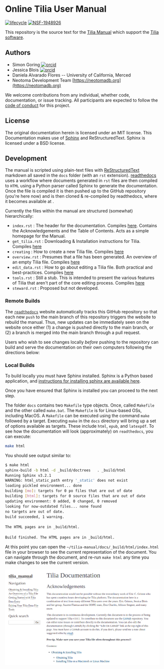 # Online Tilia User Manual

[![lifecycle](https://img.shields.io/badge/lifecycle-experimental-orange.svg)](https://www.tidyverse.org/lifecycle/#experimental)
[![NSF-1948926](https://img.shields.io/badge/NSF-1948926-blue.svg)](https://nsf.gov/awardsearch/showAward?AWD_ID=1948926)

This repository is the source text for the [Tilia Manual](http://tilia-manual.readthedocs.org) which support the [Tilia software](http://www.tiliait.com/).

## Authors

* Simon Goring [![orcid](https://img.shields.io/badge/orcid-0000--0002--2700--4605-brightgreen.svg)](https://orcid.org/0000-0002-2700-4605)
* Jessica Blois [![orcid](https://img.shields.io/badge/orcid-0000--0003--4048--177X-brightgreen.svg)](https://orcid.org/0000-0003-4048-177X)
* Daniela Alvarado Flores -- University of California, Merced
* Neotoma Development Team [https://neotomadb.org](https://neotomadb.org)

We welcome contributions from any individual, whether code, documentation, or issue tracking. All participants are expected to follow the [code of conduct](http://github.com/SimonGoring/tilia-manual/code_of_conduct.md) for this project.

## License

The original documentation herein is licensed under an MIT license.  This Documentation makes use of [Sphinx](http://www.sphinx-doc.org/en/stable/) and ReStructuredText.  Sphinx is licensed under a BSD license.

## Development

The manual is scripted using plain-text files with [ReStructuredText](http://docutils.sourceforge.net/docs/user/rst/quickstart.html) markdown all saved in the `docs` folder (with an `rst` extension).  [readthedocs](http://readthedocs.org) uses a workflow where documents generated in `rst` files are then compiled to `HTML` using a Python parser called Sphinx to generate the documentation.  Once the file is compiled it is then pushed up to the GitHub repository (you're here now) and is then cloned & re-compiled by readthedocs, where it becomes available at [](http://tilia-manual.readthedocs.org).

Currently the files within the manual are structured (somewhat) hierarchically:

* `index.rst` : The header for the documentation.  Compiles [here](http://tilia-manual.readthedocs.org/en/latest/index.html).  Contains the Acknowledgements and the Table of Contents.  Acts as a simple homepage for the Manual.
* `get_tilia.rst` : Downloading & Installation instructions for Tilia. Compiles [here](http://tilia-manual.readthedocs.org/en/latest/get_tilia.html)
* `creating` : How to create a new Tilia file. Compiles [here](http://tilia-manual.readthedocs.org/en/latest/creating.html)
* `overview.rst` : Presumes that a file has been generated. An overview of an empty Tilia file.  Compiles [here](http://tilia-manual.readthedocs.org/en/latest/overview.html)
* `edit_data.rst` : How to go about editing a Tilia file.  Both practical and best-practices.  Compiles [here](http://tilia-manual.readthedocs.org/en/latest/edit_data.html)
* `tools.rst` : Still a stub.  This is intended to present the various features of Tilia that aren't part of the core editing process. Compiles [here](http://tilia-manual.readthedocs.org/en/latest/tools.html)
* `steward.rst` : Proposed but not developed.

### Remote Builds

The [`readthedocs`](http://readthedocs.org) website automatically tracks this GitHub repository so that each new `push` to the main branch of this repository triggers the website to rebuild the manual.  Thus, new updates can be immediately seen on the website once either (1) a change is pushed directly to the main branch, or (2) a branch is merged into the main branch through a pull request.

Users who wish to see changes locally _before_ pushing to the repository can build and serve the documentation on their own computers following the directions below:

### Local Builds

To build locally you must have Sphinx installed.  Sphinx is a Python based application, and [instructions for installing sphinx are available here](https://www.sphinx-doc.org/en/master/usage/installation.html).

Once you have ensured that Sphinx is installed you can proceed to the next step.

The folder `docs` contains two `Makefile` type objects.  Once, called `Makefile` and the other called `make.bat`.  The `Makefile` is for Linux-based OSs, including MacOS.  A `Makefile` can be executed using the command `make` followed by a target.  Executing `make` in the `docs` directory will bring up a set of options available as targets.  These include `html`, `epub`, and `latexpdf`.  To see how the documentation will look (approximately) on `readthedocs`, you can execute:

```bash
make html
```

You should see output similar to:

```bash
$ make html
sphinx-build -b html -d _build/doctrees   . _build/html
Running Sphinx v3.2.1
WARNING: html_static_path entry '_static' does not exist
loading pickled environment... done
building [mo]: targets for 0 po files that are out of date
building [html]: targets for 0 source files that are out of date
updating environment: 0 added, 0 changed, 0 removed
looking for now-outdated files... none found
no targets are out of date.
build succeeded, 1 warning.

The HTML pages are in _build/html.

Build finished. The HTML pages are in _build/html.
```

At this point you can open the `~/tilia-manual/docs/_build/html/index.html` file in your browser to see the current representation of the document.  You can navigate through the document, and re-run `make html` any time you make changes to see the current version.

![image of the rendered Tilia manual page.](./docs/images/TiliaManualRendered.png)

